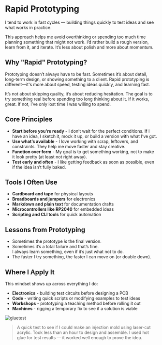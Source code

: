 # Rapid Prototyping

I tend to work in fast cycles — building things quickly to test ideas and see what works in practice.

This approach helps me avoid overthinking or spending too much time planning something that might not work. I’d rather build a rough version, learn from it, and iterate. It’s less about polish and more about momentum.

## Why "Rapid" Prototyping?

Prototyping doesn’t always have to be fast. Sometimes it’s about detail, long-term design, or showing something to a client. Rapid prototyping is different—it's more about speed, testing ideas quickly, and learning fast.

It’s not about skipping quality, it’s about reducing hesitation. The goal is to try something real before spending too long thinking about it. If it works, great. If not, I’ve only lost time I was willing to spend.


## Core Principles

- **Start before you're ready** - I don’t wait for the perfect conditions. If I have an idea, I sketch it, mock it up, or build a version with what I’ve got.
- **Use what’s available** - I love working with scrap, leftovers, and constraints. They help me move faster and stay creative.
- **Function over form** - My goal is to get something working, not to make it look pretty (at least not right away).
- **Test early and often** - I like getting feedback as soon as possible, even if the idea isn’t fully baked.

## Tools I Often Use

- **Cardboard and tape** for physical layouts  
- **Breadboards and jumpers** for electronics  
- **Markdown and plain text** for documentation drafts  
- **Microcontrollers like RP2040** for embedded ideas  
- **Scripting and CLI tools** for quick automation  

## Lessons from Prototyping

- Sometimes the prototype *is* the final version.  
- Sometimes it’s a total failure and that’s fine.  
  I always learn something, even if it’s just what not to do.
- The faster I try something, the faster I can move on (or double down).

## Where I Apply It

This mindset shows up across everything I do:
- **Electronics** - building test circuits before designing a PCB  
- **Code** - writing quick scripts or modifying examples to test ideas  
- **Workshops** - prototyping a teaching method before rolling it out  
- **Machines** - rigging a temporary fix to see if a solution is viable

![gluetest](https://scontent-dus1-1.xx.fbcdn.net/v/t39.30808-6/468841552_10163596555587195_6510016602723865570_n.jpg?_nc_cat=111&ccb=1-7&_nc_sid=127cfc&_nc_ohc=JnKu6bxgBmoQ7kNvwFUESUk&_nc_oc=AdnPCOvJjSgWc4Ith7fkGKiDKw6W3AORfWAV33c6_HE7_X36MCYsAZ_7Dpw4BYzrjio&_nc_zt=23&_nc_ht=scontent-dus1-1.xx&_nc_gid=8VZ7U4wjSiX9lx_8xRgrVw&oh=00_AfGW7Z7EOmH7T80BWdmDUX0JCLbS5hRgsTHb3Cd8AqNHWg&oe=6808B7F0)
> A quick test to see if I could make an injection mold using laser-cut acrylic. Took less than an hour to design and assemble. I used hot glue for test results — it worked well enough to prove the idea.